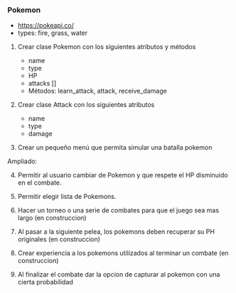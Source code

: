  ### Pokemon

 * https://pokeapi.co/ 
 * types: fire, grass, water

 1. Crear clase Pokemon con los siguientes atributos y métodos
	* name
	* type
	* HP
	* attacks []
	* Métodos: learn_attack, attack, receive_damage


 2. Crear clase Attack con los siguientes atributos
	 * name
	 * type
	 * damage

 3. Crear un pequeño menú que permita simular una batalla pokemon

 Ampliado:
 
 4. Permitir al usuario cambiar de Pokemon y que respete el HP disminuido en el combate.

 5. Permitir elegir lista de Pokemons.

 6. Hacer un torneo o una serie de combates para que el juego sea mas largo (en construccion)

 7. Al pasar a la siguiente pelea, los pokemons deben recuperar su PH originales (en construccion)

 8. Crear experiencia a los pokemons utilizados al terminar un combate (en construccion)

 9. Al finalizar el combate dar la opcion de capturar al pokemon con una cierta probabilidad